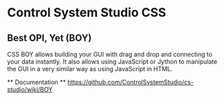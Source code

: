 # Control System Studio CSS


## Best OPI, Yet (BOY)
CSS BOY allows building your GUI with drag and drop and connecting to your data instantly. It also allows using JavaScript or Jython to manipulate the GUI in a very similar way as using JavaScript in HTML.

** Documentation ** https://github.com/ControlSystemStudio/cs-studio/wiki/BOY
